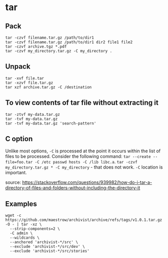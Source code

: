 # tar

## Pack

    tar -czvf filename.tar.gz /path/to/dir1
    tar -czvf filename.tar.gz /path/to/dir1 dir2 file1 file2
    tar -czvf archive.tgz *.pdf
    tar -czvf my_directory.tar.gz -C my_directory .


## Unpack

    tar -xvf file.tar
    tar -xzvf file.tar.gz
    tar xzf archive.tar.gz -C /destination

## To view contents of tar file without extracting it

    tar -ztvf my-data.tar.gz
    tar -tvf my-data.tar.gz
    tar -tvf my-data.tar.gz 'search-pattern'


## C option

Unlike most options, `-C` is processed at the point it occurs within the list of files to be processed. Consider the following command: `tar --create --file=foo.tar -C /etc passwd hosts -C /lib libc.a`. `tar -czvf my_directory.tar.gz * -C my_directory` - that does not work. `-C` location is important.

source: https://stackoverflow.com/questions/939982/how-do-i-tar-a-directory-of-files-and-folders-without-including-the-directory-it


## Examples

```
wget -c https://github.com/maestrow/archivist/archive/refs/tags/v1.0.1.tar.gz -O - | tar -xz \
  --strip-components=2 \
  -C admin \
  --wildcards \
  --anchored 'archivist-*/src' \
  --exclude 'archivist-*/src/dev' \
  --exclude 'archivist-*/src/stories'
```